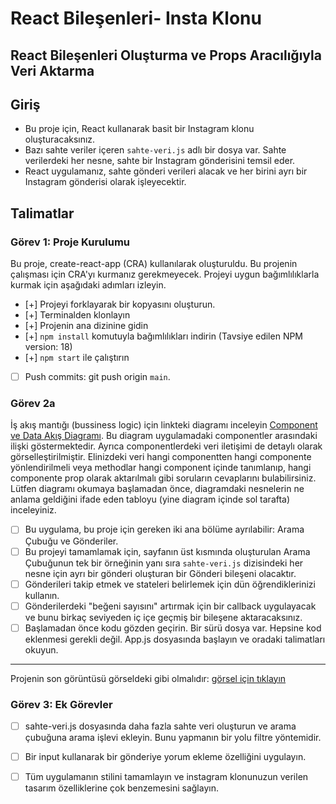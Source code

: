# React Bileşenleri- Insta Klonu

## React Bileşenleri Oluşturma ve Props Aracılığıyla Veri Aktarma

## Giriş

- Bu proje için, React kullanarak basit bir Instagram klonu oluşturacaksınız.
- Bazı sahte veriler içeren `sahte-veri.js` adlı bir dosya var. Sahte verilerdeki her nesne, sahte bir Instagram gönderisini temsil eder.
- React uygulamanız, sahte gönderi verileri alacak ve her birini ayrı bir Instagram gönderisi olarak işleyecektir.

## Talimatlar

### Görev 1: Proje Kurulumu

Bu proje, create-react-app (CRA) kullanılarak oluşturuldu. Bu projenin çalışması için CRA'yı kurmanız gerekmeyecek. Projeyi uygun bağımlılıklarla kurmak için aşağıdaki adımları izleyin.

- [+]  Projeyi forklayarak bir kopyasını oluşturun.
- [+]  Terminalden klonlayın
- [+]  Projenin ana dizinine gidin
- [+]  `npm install` komutuyla bağımlılıkları indirin (Tavsiye edilen NPM version: 18)
- [+]  `npm start` ile çalıştırın
- [ ]  Push commits: git push origin `main`.

### Görev 2a

İş akış mantığı (bussiness logic) için linkteki diagramı inceleyin [Component ve Data Akış Diagramı](https://www.figma.com/file/RrbOO8oXYz1a3bhSKNvJ9D/S6G2-0323?node-id=0%3A1&t=0H0rwzIyCbz0CE8F-1). 
Bu diagram uygulamadaki componentler arasındaki ilişki göstermektedir. Ayrıca componentlerdeki veri iletişimi de detaylı 
olarak görselleştirilmiştir. Elinizdeki veri hangi componentten hangi componente yönlendirilmeli veya methodlar hangi 
component içinde tanımlanıp, hangi componente prop olarak aktarılmalı gibi soruların cevaplarını bulabilirsiniz.
Lütfen diagramı okumaya başlamadan önce, diagramdaki nesnelerin ne anlama geldiğini ifade eden tabloyu (yine 
diagram içinde sol tarafta) inceleyiniz.  

- [ ]  Bu uygulama, bu proje için gereken iki ana bölüme ayrılabilir: Arama Çubuğu ve Gönderiler.
- [ ]  Bu projeyi tamamlamak için, sayfanın üst kısmında oluşturulan Arama Çubuğunun tek bir örneğinin yanı sıra `sahte-veri.js` dizisindeki her nesne için ayrı bir gönderi oluşturan bir Gönderi bileşeni olacaktır.
- [ ]  Gönderileri takip etmek ve stateleri belirlemek için dün öğrendiklerinizi kullanın.
- [ ]  Gönderilerdeki "beğeni sayısını" artırmak için bir callback uygulayacak ve bunu birkaç seviyeden iç içe geçmiş bir bileşene aktaracaksınız.
- [ ]  Başlamadan önce kodu gözden geçirin. Bir sürü dosya var. Hepsine kod eklenmesi gerekli değil. App.js dosyasında başlayın ve oradaki talimatları okuyun.

---

Projenin son görüntüsü görseldeki gibi olmalıdır: [görsel için tıklayın](/project-output.png)

### Görev 3: Ek Görevler

- [ ]  sahte-veri.js dosyasında daha fazla sahte veri oluşturun ve arama çubuğuna arama işlevi ekleyin. Bunu yapmanın bir yolu filtre yöntemidir.
- [ ]  Bir input kullanarak bir gönderiye yorum ekleme özelliğini uygulayın.
- [ ]  Tüm uygulamanın stilini tamamlayın ve instagram klonunuzun verilen tasarım özelliklerine çok benzemesini sağlayın.

